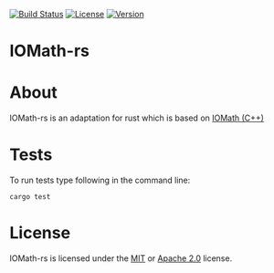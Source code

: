 [![Build Status](https://travis-ci.com/x4kkk3r/IOMath-rs.svg?branch=master)](https://travis-ci.com/x4kkk3r/IOMath-rs)
[![License](https://img.shields.io/crates/l/iomath)]()
[![Version](https://img.shields.io/crates/v/iomath)]()
# IOMath-rs

# About
IOMath-rs is an adaptation for rust which is based on [IOMath (C++)](https://github.com/x4kkk3r/IOMath)

# Tests
To run tests type following in the command line:
```
cargo test
```

# License
IOMath-rs is licensed under the [MIT](LICENSE-MIT) or [Apache 2.0](LICENSE-APACHE_2_0) license.